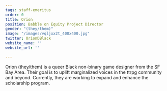 ```yaml
---
tags: staff-emeritus
order: 0
title: Orion
position: Babble on Equity Project Director
gender: "(they/them)"
image: "/images/vqljxx2t_400x400.jpg"
twitter: OrionDBlack
website_name: ''
website_url: ''

---
```

Orion (they/them) is a queer Black non-binary game designer from the SF Bay Area. Their goal is to uplift marginalized voices in the ttrpg community and beyond. Currently, they are working to expand and enhance the scholarship program.